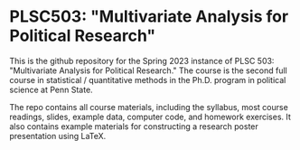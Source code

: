 # PLSC503: "Multivariate Analysis for Political Research"

This is the github repository for the Spring 2023 instance of PLSC 503: "Multivariate Analysis for Political Research." The course is the second full course in statistical / quantitative methods in the Ph.D. program in political science at Penn State.

The repo contains all course materials, including the syllabus, most course readings, slides, example data, computer code, and homework exercises. It also contains example materials for constructing a research poster presentation using LaTeX.
